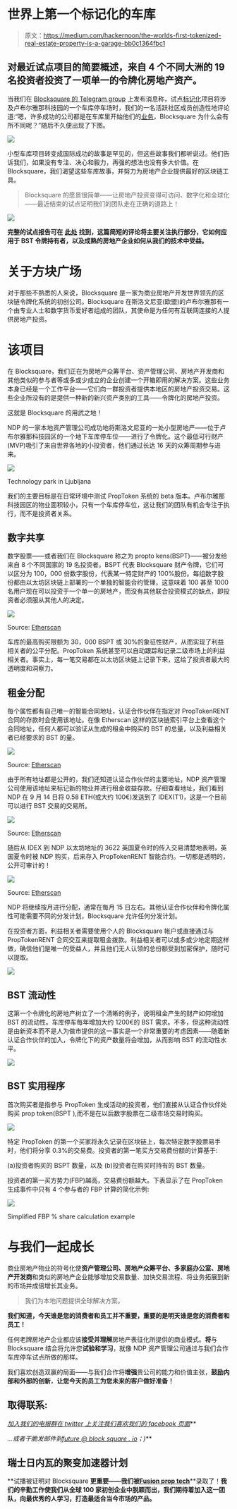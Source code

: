 # 世界上第一个标记化的车库

> 原文：<https://medium.com/hackernoon/the-worlds-first-tokenized-real-estate-property-is-a-garage-bb0c1364fbc1>

## 对最近试点项目的简要概述，来自 4 个不同大洲的 19 名投资者投资了一项单一的令牌化房地产资产。

当我们在 [Blocksquare 的 Telegram group](http://go.blocksquare.io/telegram) 上发布消息称，试点[标记化](https://hackernoon.com/tagged/tokenization)项目将涉及卢布尔雅那科技园的一个车库停车场时，我们的一名活跃社区成员创造性地评论道:“嗯，许多成功的公司都是在车库里开始他们的[业务](https://hackernoon.com/tagged/business)，Blocksquare 为什么会有所不同呢？”随后不久便出现了下图。

![](img/dd29d8f609e02a0db81f28a0a4c013b8.png)

小型车库项目转变成国际成功的故事是罕见的，但这些故事我们都听说过。他们告诉我们，如果没有专注、决心和毅力，再强的想法也没有多大价值。在 Blocksquare，我们渴望这些车库故事，并努力为房地产企业提供最好的区块链工具。

> Blocksquare 的愿景很简单——让房地产投资变得可访问、数字化和全球化——最近结束的试点证明我们的团队走在正确的道路上！

![](img/df2d36782098e4cdd7d1269b833972d0.png)

**完整的试点报告可在** [**此处**](https://blocksquare.io/assets/pdf/pilot-report-01-web.pdf) **找到，这篇简短的评论将主要关注执行部分，它如何应用于 BST 令牌持有者，以及成熟的房地产企业如何从我们的技术中受益。**

# 关于方块广场

对于那些不熟悉的人来说，Blocksquare 是一家为商业房地产开发世界领先的区块链令牌化系统的初创公司。Blocksquare 在斯洛文尼亚(欧盟)的卢布尔雅那有一个由专业人士和数字货币爱好者组成的团队，其使命是为任何有互联网连接的人提供房地产投资。

# 该项目

在 Blocksquare，我们正在为房地产众筹平台、资产管理公司、房地产开发商和其他类似的参与者等或多或少成立的企业创建一个开箱即用的解决方案。这些业务本身已经是一个工作平台——它们向一群投资者提供本地区的房地产投资交易。这些企业所没有的是提供一种新的新兴资产类别的工具——令牌化的房地产投资。

这就是 Blocksquare 的用武之地！

NDP 的一家本地资产管理公司成功地将斯洛文尼亚的一处小型房地产——位于卢布尔雅那科技园区的一个地下车库停车位——进行了令牌化。这个最低可行财产(MVP)吸引了来自世界各地的小投资者，他们通过长达 16 天的众筹周期参与进来。

![](img/1fd593d788f2be4734315ecdf30914ed.png)

Technology park in Ljubljana

我们的主要目标是在日常环境中测试 PropToken 系统的 beta 版本。卢布尔雅那科技园区的物业面积较小，只有一个车库停车位，这让我们的团队有机会专注于执行，而不是投资者关系。

## 数字共享

数字股票——或者我们在 Blocksquare 称之为 propto kens(BSPT)——被分发给来自 8 个不同国家的 19 名投资者。BSPT 代表 Blocksquare 财产令牌，它们可以区分为 100，000 份数字股份，代表某一特定财产的 100%股份。每组数字股份都由以太坊区块链上部署的一个单独的智能合约管理，这意味着 100 甚至 1000 名用户现在可以投资于一个单一的房地产，而没有其他联合投资模式的缺点，即投资者必须服从其他人的决定。

![](img/eb5d2b5800d65a8e2129d1fef69f3075.png)

Source: [Etherscan](https://etherscan.io/token/tokenholderchart/0x9473481877cb241b0c8f647bf841973196e61a1d)

车库的最高购买限额为 30，000 BSPT 或 30%的象征性财产，从而实现了利益相关者的公平分配。PropToken 系统甚至可以自动跟踪和记录二级市场上的利益相关者。事实上，每一笔交易都在以太坊区块链上记录下来，这给了投资者最大的透明度和洞察力。

## 租金分配

每个属性都有自己唯一的智能合同地址，认证合作伙伴在指定对 PropTokenRENT 合同的存款时会使用该地址。在像 Etherscan 这样的区块链索引平台上查看这个合同地址，任何人都可以验证从生成的租金中购买的 BST 的总量，以及利益相关者已经要求的 BST 的量。

![](img/654073baf8a44f891e37382cb6b88ced.png)

Source: [Etherscan](https://etherscan.io/address/0x73658d0f69c4327363d889276bced7e20dab984f#tokentxns)

由于所有地址都是公开的，我们还知道认证合作伙伴的主要地址，NDP 资产管理公司使用该地址来标记新的物业并进行租金收益存款。仔细查看地址，我们看到 NDP 在 9 月 14 日将 0.58 ETH(或大约 100€)发送到了 IDEX(T1)，这是一个目前可以进行 BST 交易的交易所。

![](img/0b73732a2c237d201bffb4f605789895.png)

Source: [Etherscan](https://etherscan.io/tx/0xe80ef4d23da29121335356883fc02642f5f60ada33e263b9a51b4932778bc734)

随后从 IDEX 到 NDP 以太坊地址的 3622 英国夏令时的传入交易清楚地表明，英国夏令时被 NDP 购买，后来存入 PropTokenRENT 智能合约。一切都是透明的，公开可审计的！

![](img/483415ab0ff6969d2d2d77ec253c6c8e.png)

Source: [Etherscan](https://etherscan.io/tx/0xa5febb0076ce6c1ba57b1f200cfaa51f59e6de17c8536c806ec6534a9677443c)

NDP 将继续按月进行分配，通常在每月 15 日左右。其他认证合作伙伴和令牌化属性可能需要不同的分发计划，Blocksquare 允许任何分发计划。

在投资者方面，利益相关者需要使用个人的 Blocksquare 帐户或直接通过与 PropTokenRENT 合同交互来提取租金拨款。利益相关者可以或多或少地定期这样做，确信他们是唯一的受益人，并且他们无人认领的总份额受到加密保护，随时可以提取。

![](img/9361884ca9aca819a53d1de3ecd14677.png)

## BST 流动性

这第一个令牌化的房地产树立了一个清晰的例子，说明租金产生的财产如何增加 BST 的流动性。车库停车每年增加大约 1200€的 BST 需求。不多，但这种流动性是由新资本而不是人为做市提供的这一事实是一个非常重要的考虑因素——随着新认证合作伙伴的加入，令牌化下的资产数量将会增加，从而影响 BST 的流动性水平。

![](img/2a8bbb87530bc75205aecd53d08086ab.png)

## BST 实用程序

首次购买者是指参与 PropToken 生成活动的投资者，他们直接从认证合作伙伴处购买 prop token(BSPT ),而不是在以后数字股票在二级市场交易时购买。

![](img/8f70ac9997f299abf05b2d0dc918d659.png)

特定 PropToken 的第一个买家将永久记录在区块链上，每次特定数字股票易手时，他们将分享 0.3%的交易费。投资者的第一笔买方交易费份额的计算基于:

(a)投资者购买的 BSPT 数量，以及
(b)投资者在购买时持有的 BST 数量。

投资者的第一买方势力(FBP)越高，交易费份额越大。下表显示了在 PropToken 生成事件中只有 4 个参与者的 FBP 计算的简化示例:

![](img/bbc1bed12644d938249285498ec5e1a1.png)

Simplified FBP % share calculation example

# 与我们一起成长

商业房地产物业的符号化使**资产管理公司、房地产众筹平台、多家庭办公室、房地产开发商**和类似的房地产企业能够增加交易数量、加快交易流程、将业务拓展到新的市场并成倍增长其业务。

> 我们为本地问题提供全球解决方案。

**我们知道，今天谁是您的消费者和员工并不重要，重要的是明天谁是您的消费者和员工！**

任何老牌房地产企业都应该**接受并理解**房地产表征化所提供的商业模式。**将**与 Blocksquare 结合将允许您**试验和学习**，就像 NDP 资产管理公司通过与我们合作车库停车试点所做的那样。

我们喜欢创造双赢的局面——与我们合作将**增强**贵公司的能力和价值主张，**鼓励内部和外部的创新**，**让您今天的员工为您未来的客户做好准备！**

## 取得联系:

[*加入我们的电报群*](https://t.me/blocksquare)*[*在 twitter 上关注我们*](https://twitter.com/blocksquare_io)*[*喜欢我们的 facebook 页面*](https://www.facebook.com/blocksquare.io)**

***…或者干脆发邮件到*[*future @ block square . io*](mailto:future@blocksquare.io)*；)***

## **瑞士日内瓦的聚变加速器计划**

**试播被证明对 Blocksquare **更重要——我们被**[**Fusion prop tech**](http://www.fusion.xyz)**录取了！**我们的辛勤工作使我们从全球 100 家初创企业中脱颖而出，我们期待着加入这一团队，向最优秀的人学习，打造最适合当今市场的产品。**